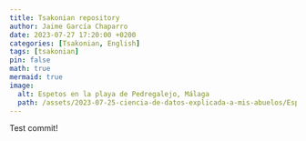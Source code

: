 ```yaml
---
title: Tsakonian repository
author: Jaime García Chaparro
date: 2023-07-27 17:20:00 +0200
categories: [Tsakonian, English]
tags: [tsakonian]
pin: false
math: true
mermaid: true
image:
  alt: Espetos en la playa de Pedregalejo, Málaga
  path: /assets/2023-07-25-ciencia-de-datos-explicada-a-mis-abuelos/Espetos.png
---
```



Test commit!